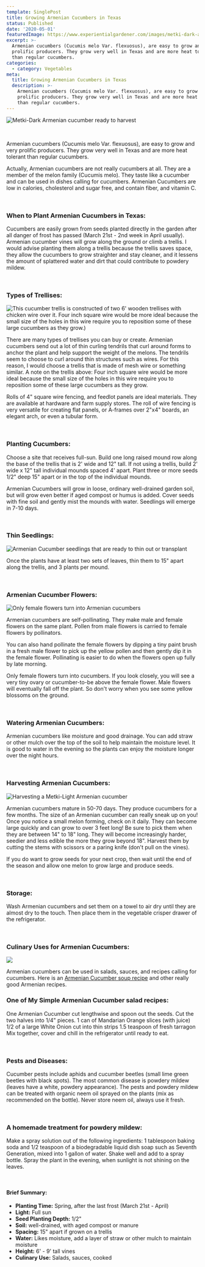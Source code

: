 ```yaml
---
template: SinglePost
title: Growing Armenian Cucumbers in Texas
status: Published
date: '2020-05-01'
featuredImage: https://www.experientialgardener.com/images/metki-dark-armenian-cucumber.jpg
excerpt: >-
  Armenian cucumbers (Cucumis melo Var. flexuosus), are easy to grow and very
  prolific producers. They grow very well in Texas and are more heat tolerant
  than regular cucumbers. 
categories:
  - category: Vegetables
meta:
  title: Growing Armenian Cucumbers in Texas
  description: >-
    Armenian cucumbers (Cucumis melo Var. flexuosus), are easy to grow and very
    prolific producers. They grow very well in Texas and are more heat tolerant
    than regular cucumbers.
---
```

![Metki-Dark Armenian cucumber ready to harvest](/images/metki-dark-armenian-cucumber.jpg "Metki-Dark Armenian cucumber ready to harvest")

<br>

Armenian cucumbers (Cucumis melo Var. flexuosus), are easy to grow and very prolific producers. They grow very well in Texas and are more heat tolerant than regular cucumbers. 

Actually, Armenian cucumbers are not really cucumbers at all. They are a member of the melon family (Cucumis melo). They taste like a cucumber and can be used in dishes calling for cucumbers. Armenian Cucumbers are low in calories, cholesterol and sugar free, and contain fiber, and vitamin C.  

<br>

### When to Plant Armenian Cucumbers in Texas:

Cucumbers are easily grown from seeds planted directly in the garden after all danger of frost has passed (March 21st - 2nd week in April usually). Armenian cucumber vines will grow along the ground or climb a trellis. I would advise planting them along a trellis because the trellis saves space, they allow the cucumbers to grow straighter and stay cleaner, and it lessens the amount of splattered water and dirt that could contribute to powdery mildew.  

<br>

### Types of Trellises:

![This cucumber trellis is constructed of two 6' wooden trellises with chicken wire over it. Four inch square wire would be more ideal because the small size of the holes in this wire require you to reposition some of these large cucumbers as they grow.)](/images/armenian-cucumber-trellis.jpg "This cucumber trellis is constructed of two 6' wooden trellises with chicken wire over it. Four inch square wire would be more ideal because the small size of the holes in this wire require you to reposition some of these large cucumbers as they grow.)")

There are many types of trellises you can buy or create. Armenian cucumbers send out a lot of thin curling tendrils that curl around forms to anchor the plant and help support the weight of the melons. The tendrils seem to choose to curl around thin structures such as wires. For this reason, I would choose a trellis that is made of mesh wire or something similar. A note on the trellis above: Four inch square wire would be more ideal because the small size of the holes in this wire require you to reposition some of these large cucumbers as they grow. 

Rolls of 4" square wire fencing, and feedlot panels are ideal materials. They are available at hardware and farm supply stores. The roll of wire fencing is very versatile for creating flat panels, or A-frames over 2"x4" boards, an elegant arch, or even a tubular form. 

<br>

### Planting Cucumbers:

Choose a site that receives full-sun. Build one long raised mound row along the base of the trellis that is 2' wide and 12" tall. If not using a trellis, build 2' wide x 12" tall individual mounds spaced 4' apart. Plant three or more seeds 1/2" deep 15" apart or in the top of the individual mounds.

Armenian Cucumbers will grow in loose, ordinary well-drained garden soil, but will grow even better if aged compost or humus is added. Cover seeds with fine soil and gently mist the mounds with water. Seedlings will emerge in 7-10 days. 

<br>

### Thin Seedlings:

![Armenian Cucumber seedlings that are ready to thin out or transplant](/images/armenian-cucumber-seedlings.jpg "Armenian Cucumber seedlings that are ready to thin out or transplant")

Once the plants have at least two sets of leaves, thin them to 15" apart along the trellis, and 3 plants per mound. 

<br />

### Armenian Cucumber Flowers:

![Only female flowers turn into Armenian cucumbers](/images/armenian-cucumber-flowers.jpg "Only female flowers turn into Armenian cucumbers")

Armenian cucumbers are self-pollinating. They make male and female flowers on the same plant. Pollen from male flowers is carried to female flowers by pollinators. 

You can also hand pollinate the female flowers by dipping a tiny paint brush in a fresh male flower to pick up the yellow pollen and then gently dip it in the female flower. Pollinating is easier to do when the flowers open up fully by late morning. 

Only female flowers turn into cucumbers. If you look closely, you will see a very tiny ovary or cucumber-to-be above the female flower. Male flowers will eventually fall off the plant. So don't worry when you see some yellow blossoms on the ground. 

<br />

### Watering Armenian Cucumbers:

Armenian cucumbers like moisture and good drainage. You can add straw or other mulch over the top of the soil to help maintain the moisture level. It is good to water in the evening so the plants can enjoy the moisture longer over the night hours.  

<br />

### Harvesting Armenian Cucumbers:

![Harvesting a Metki-Light Armenian cucumber](/images/harvesting-armenian-cucumber.jpg "Harvesting a Metki-Light Armenian cucumber")

Armenian cucumbers mature in 50-70 days. They produce cucumbers for a few months. The size of an Armenian cucumber can really sneak up on you! Once you notice a small melon forming, check on it daily. They can become large quickly and can grow to over 3 feet long!  Be sure to pick them when they are between 14" to 18" long. They will become increasingly harder, seedier and less edible the more they grow beyond 18". Harvest them by cutting the stems with scissors or a paring knife (don't pull on the vines). 

If you do want to grow seeds for your next crop, then wait until the end of the season and allow one melon to grow large and produce seeds.

<br />

### Storage:

Wash Armenian cucumbers and set them on a towel to air dry until they are almost dry to the touch. Then place them in the vegetable crisper drawer of the refrigerator. 

<br />

### Culinary Uses for Armenian Cucumbers:

![](/images/armenian-cucumber-salad.jpg)

Armenian cucumbers can be used in salads, sauces, and recipes calling for cucumbers. Here is an <a href="https://www.thearmeniankitchen.com/2009/07/armenian-cucumbers-3000-year-old.html" target="_blank" rel="noopener">Armenian Cucumber soup recipe</a> and other really good Armenian recipes. 

### One of My Simple Armenian Cucumber salad recipes: 

One Armenian Cucumber cut lengthwise and spoon out the seeds. Cut the two halves into 1/4" pieces. 
1 can of Mandarian Orange slices (with juice)
1/2 of a large White Onion cut into thin strips
1.5 teaspoon of fresh tarragon
Mix together, cover and chill in the refrigerator until ready to eat.

<br />

### Pests and Diseases:

Cucumber pests include aphids and cucumber beetles (small lime green beetles with black spots). The most common disease is powdery mildew (leaves have a white, powdery appearance). The pests and powdery mildew can be treated with organic neem oil sprayed on the plants (mix as recommended on the bottle). Never store neem oil, always use it fresh. 

<br />

### A homemade treatment for powdery mildew:

Make a spray solution out of the following ingredients: 1 tablespoon baking soda and 1/2 teaspoon of a biodegradable liquid dish soap such as Seventh Generation, mixed into 1 gallon of water. Shake well and add to a spray bottle. Spray the plant in the evening, when sunlight is not shining on the leaves. 

<br />

#### Brief Summary: 

* **Planting Time:** Spring, after the last frost (March 21st - April)
* **Light:** Full sun 
* **Seed Planting Depth:** 1/2"
* **Soil:** well-drained, with aged compost or manure
* **Spacing:**  15" apart if grown on a trellis
* **Water:** Likes moisture, add a layer of straw or other mulch to maintain moisture
* **Height:** 6' - 9' tall vines
* **Culinary Use:** Salads, sauces, cooked  
